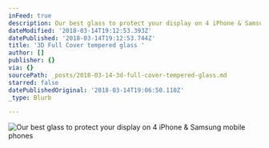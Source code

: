 ```yaml
---
inFeed: true
description: Our best glass to protect your display on 4 iPhone & Samsung mobile phones
dateModified: '2018-03-14T19:12:53.393Z'
datePublished: '2018-03-14T19:12:53.744Z'
title: '3D Full Cover tempered glass '
author: []
publisher: {}
via: {}
sourcePath: _posts/2018-03-14-3d-full-cover-tempered-glass.md
starred: false
datePublishedOriginal: '2018-03-14T19:06:50.110Z'
_type: Blurb

---
```

![Our best glass to protect your display on 4 iPhone & Samsung mobile phones](https://the-grid-user-content.s3-us-west-2.amazonaws.com/a4d049be-ecfb-4f78-9b30-23f6f17977ad.jpg)